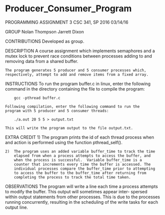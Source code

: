 # Producer_Consumer_Program
PROGRAMMING ASSIGNMENT 3
CSC 341, SP 2016
03/14/16

GROUP
	Nolan Thompson
	Jarrett Dixon

CONTRIBUTIONS
	Developed as group.

DESCRIPTION
	A course assignment which implements semaphores and a mutex lock to
	prevent race conditions between processes adding to and removing 
	data from a shared buffer.	
	
	The program generates 5 producer and 5 consumer processes which,
	respectively, attempt to add and remove items from a fixed array.
 
	
INSTRUCTIONS
	To run the program buffer.c in linux, enter the following command
	in the directory containing the file to compile the program:
	
		gcc -pthread buffer.c

	Following compilation, enter the following command to run the
	program with 5 producer and 5 consumer threads:
		
		./a.out 20 5 5 > output.txt

	This will write the program output to the file output.txt.

EXTRA CREDIT
	1)  The program prints the id of each thread process when and action
		is performed using the function pthread_self().

	2)	The program uses an added variable buffer_time to track the time
		elapsed from when a process attempts to access the buffer, and
		when the process is successful.  Variable buffer_time is a
		counter that increments every time the buffer is accessed. The
		individual processes compare the buffer_time prior to attempting
		to access the buffer to the buffer_time after returning from
		completing the process to track the total time taken.

OBSERVATIONS
	The program will write a line each time a process attempts to
	modify the buffer.  This output will sometimes appear inter-
	spersed within output statements from other processes.  This is
	due to the processes running concurrently, resulting in the
	scheduling of the write tasks for each output line.
